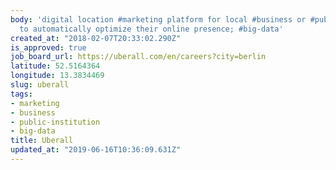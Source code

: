 ```yaml
---
body: 'digital location #marketing platform for local #business or #public-institution
  to automatically optimize their online presence; #big-data'
created_at: "2018-02-07T20:33:02.290Z"
is_approved: true
job_board_url: https://uberall.com/en/careers?city=berlin
latitude: 52.5164364
longitude: 13.3834469
slug: uberall
tags:
- marketing
- business
- public-institution
- big-data
title: Uberall
updated_at: "2019-06-16T10:36:09.631Z"
---
```

